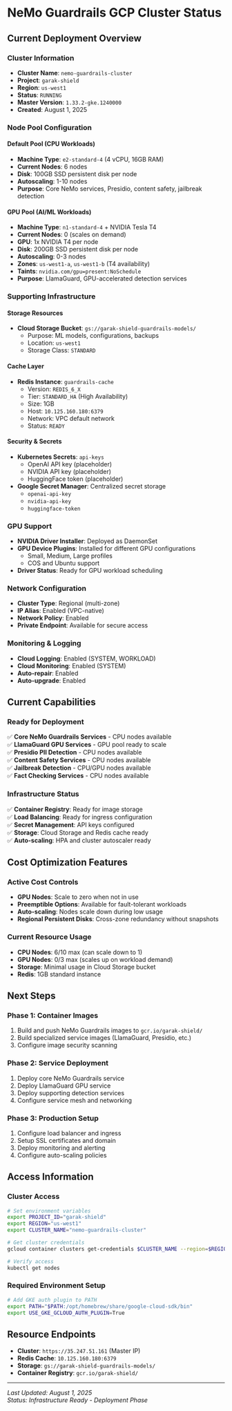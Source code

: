 # NeMo Guardrails GCP Cluster Status

## Current Deployment Overview

### Cluster Information
- **Cluster Name**: `nemo-guardrails-cluster`
- **Project**: `garak-shield`
- **Region**: `us-west1`
- **Status**: `RUNNING`
- **Master Version**: `1.33.2-gke.1240000`
- **Created**: August 1, 2025

### Node Pool Configuration

#### Default Pool (CPU Workloads)
- **Machine Type**: `e2-standard-4` (4 vCPU, 16GB RAM)
- **Current Nodes**: 6 nodes
- **Disk**: 100GB SSD persistent disk per node
- **Autoscaling**: 1-10 nodes
- **Purpose**: Core NeMo services, Presidio, content safety, jailbreak detection

#### GPU Pool (AI/ML Workloads)
- **Machine Type**: `n1-standard-4` + NVIDIA Tesla T4
- **Current Nodes**: 0 (scales on demand)
- **GPU**: 1x NVIDIA T4 per node
- **Disk**: 200GB SSD persistent disk per node
- **Autoscaling**: 0-3 nodes
- **Zones**: `us-west1-a`, `us-west1-b` (T4 availability)
- **Taints**: `nvidia.com/gpu=present:NoSchedule`
- **Purpose**: LlamaGuard, GPU-accelerated detection services

### Supporting Infrastructure

#### Storage Resources
- **Cloud Storage Bucket**: `gs://garak-shield-guardrails-models/`
  - Purpose: ML models, configurations, backups
  - Location: `us-west1`
  - Storage Class: `STANDARD`

#### Cache Layer
- **Redis Instance**: `guardrails-cache`
  - Version: `REDIS_6_X`
  - Tier: `STANDARD_HA` (High Availability)
  - Size: 1GB
  - Host: `10.125.160.180:6379`
  - Network: VPC default network
  - Status: `READY`

#### Security & Secrets
- **Kubernetes Secrets**: `api-keys`
  - OpenAI API key (placeholder)
  - NVIDIA API key (placeholder)
  - HuggingFace token (placeholder)
- **Google Secret Manager**: Centralized secret storage
  - `openai-api-key`
  - `nvidia-api-key`
  - `huggingface-token`

### GPU Support
- **NVIDIA Driver Installer**: Deployed as DaemonSet
- **GPU Device Plugins**: Installed for different GPU configurations
  - Small, Medium, Large profiles
  - COS and Ubuntu support
- **Driver Status**: Ready for GPU workload scheduling

### Network Configuration
- **Cluster Type**: Regional (multi-zone)
- **IP Alias**: Enabled (VPC-native)
- **Network Policy**: Enabled
- **Private Endpoint**: Available for secure access

### Monitoring & Logging
- **Cloud Logging**: Enabled (SYSTEM, WORKLOAD)
- **Cloud Monitoring**: Enabled (SYSTEM)
- **Auto-repair**: Enabled
- **Auto-upgrade**: Enabled

## Current Capabilities

### Ready for Deployment
✅ **Core NeMo Guardrails Services** - CPU nodes available  
✅ **LlamaGuard GPU Services** - GPU pool ready to scale  
✅ **Presidio PII Detection** - CPU nodes available  
✅ **Content Safety Services** - CPU nodes available  
✅ **Jailbreak Detection** - CPU/GPU nodes available  
✅ **Fact Checking Services** - CPU nodes available  

### Infrastructure Status
✅ **Container Registry**: Ready for image storage  
✅ **Load Balancing**: Ready for ingress configuration  
✅ **Secret Management**: API keys configured  
✅ **Storage**: Cloud Storage and Redis cache ready  
✅ **Auto-scaling**: HPA and cluster autoscaler ready  

## Cost Optimization Features

### Active Cost Controls
- **GPU Nodes**: Scale to zero when not in use
- **Preemptible Options**: Available for fault-tolerant workloads
- **Auto-scaling**: Nodes scale down during low usage
- **Regional Persistent Disks**: Cross-zone redundancy without snapshots

### Current Resource Usage
- **CPU Nodes**: 6/10 max (can scale down to 1)
- **GPU Nodes**: 0/3 max (scales up on workload demand)
- **Storage**: Minimal usage in Cloud Storage bucket
- **Redis**: 1GB standard instance

## Next Steps

### Phase 1: Container Images
1. Build and push NeMo Guardrails images to `gcr.io/garak-shield/`
2. Build specialized service images (LlamaGuard, Presidio, etc.)
3. Configure image security scanning

### Phase 2: Service Deployment
1. Deploy core NeMo Guardrails service
2. Deploy LlamaGuard GPU service
3. Deploy supporting detection services
4. Configure service mesh and networking

### Phase 3: Production Setup
1. Configure load balancer and ingress
2. Setup SSL certificates and domain
3. Deploy monitoring and alerting
4. Configure auto-scaling policies

## Access Information

### Cluster Access
```bash
# Set environment variables
export PROJECT_ID="garak-shield"
export REGION="us-west1"
export CLUSTER_NAME="nemo-guardrails-cluster"

# Get cluster credentials
gcloud container clusters get-credentials $CLUSTER_NAME --region=$REGION

# Verify access
kubectl get nodes
```

### Required Environment Setup
```bash
# Add GKE auth plugin to PATH
export PATH="$PATH:/opt/homebrew/share/google-cloud-sdk/bin"
export USE_GKE_GCLOUD_AUTH_PLUGIN=True
```

## Resource Endpoints

- **Cluster**: `https://35.247.51.161` (Master IP)
- **Redis Cache**: `10.125.160.180:6379`
- **Storage**: `gs://garak-shield-guardrails-models/`
- **Container Registry**: `gcr.io/garak-shield/`

---

*Last Updated: August 1, 2025*  
*Status: Infrastructure Ready - Deployment Phase*